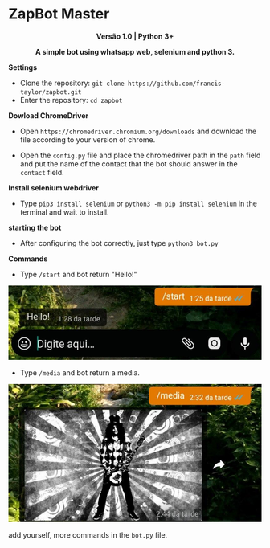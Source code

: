 # ZapBot Master

<p align="center"><strong>Versão 1.0 | Python 3+</strong></p>
<p align="center"><strong>A simple bot using whatsapp web, selenium and python 3.</strong></p>

**Settings**

* Clone the repository: ```git clone https://github.com/francis-taylor/zapbot.git```
* Enter the repository: `cd zapbot`

**Dowload ChromeDriver**

* Open ```https://chromedriver.chromium.org/downloads``` and download the file according to your version of chrome.

* Open the ```config.py``` file and place the chromedriver path in the ```path``` field and put the name of the contact that the bot should answer in the ```contact``` field.

**Install selenium webdriver**

* Type ```pip3 install selenium``` or ```python3 -m pip install selenium``` in the terminal and wait to install.

**starting the bot**

* After configuring the bot correctly, just type ```python3 bot.py```

**Commands**

* Type ```/start``` and bot return "Hello!"

<p align="center"><img src="message.jpg" alt="message"></p>

* Type ```/media``` and bot return a media.

<p align="center"><img src="media.jpg" alt="media"></p>

add yourself, more commands in the ```bot.py``` file.
